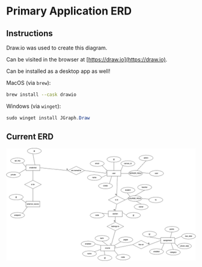 # Primary Application ERD

## Instructions

Draw.io was used to create this diagram.

Can be visited in the browser at [https://draw.io](https://draw.io).

Can be installed as a desktop app as well!

MacOS (via `brew`):

```bash
brew install --cask drawio
```

Windows (via `winget`):

```powershell
sudo winget install JGraph.Draw
```

## Current ERD
![image](./erd.drawio.png)


